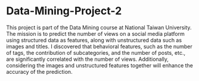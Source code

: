 # Data-Mining-Project-2

This project is part of the Data Mining course at National Taiwan University. The mission is to predict the number of views on a social media platform using structured data as features, along with unstructured data such as images and titles. I discovered that behavioral features, such as the number of tags, the contribution of subcategories, and the number of posts, etc., are significantly correlated with the number of views. Additionally, considering the images and unstructured features together will enhance the accuracy of the prediction.
